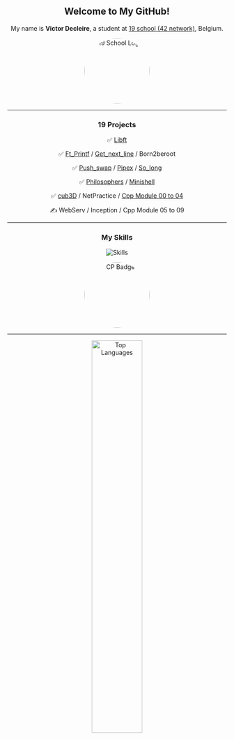 <div align="center">
    <h2>Welcome to My GitHub!</h2>
    <p>My name is <strong>Victor Decleire</strong>, a student at <a href="https://campus19.be/" target="_blank" rel="noreferrer noopener">19 school (42 network)</a>, Belgium.</p>
    <a href="https://campus19.be/" target="_blank" rel="noreferrer noopener">
        <img src="https://pbs.twimg.com/profile_images/1578367273147957249/gGjaUZQ-_400x400.jpg" alt="19 School Logo" height="150" style="border-radius: 50%;">
    </a>
</div>

<hr>

<div align="center">
    <h3>19 Projects</h3>
    <p>✅ <a href="https://github.com/vicire1/19_libft">Libft</a></p>
    <p>✅ <a href="https://github.com/vicire1/19_ft_printf">Ft_Printf</a> / <a href="https://github.com/vicire1/19_get_next_line">Get_next_line</a> / Born2beroot</p>
    <p>✅ <a href="https://github.com/vicire1/19_push_swap">Push_swap</a> / <a href="https://github.com/vicire1/19_pipex">Pipex</a> / <a href="https://github.com/vicire1/19_so_long">So_long</a></p>
    <p>✅ <a href="https://github.com/vicire1/19_philosophers">Philosophers</a> / <a href="https://github.com/vicire1/19_minishell">Minishell</a></p>
    <p>✅ <a href="https://github.com/vicire1/19_cub3D">cub3D</a> / NetPractice / <a href="https://github.com/vicire1/19_cpp-module00_to_04">Cpp Module 00 to 04</a></p>
    <p>✍️ WebServ / Inception / Cpp Module 05 to 09</p>
</div>

<hr>

<div align="center">
    <h3>My Skills</h3>
    <p href="https://skillicons.dev">
        <img src="https://skillicons.dev/icons?i=c,cpp,aws,github,git,bash,vscode,vim" alt="Skills" />
    </p>
    <a href="https://www.credly.com/badges/8d8a3e35-234d-4a49-a1f4-463c2fb59407/public_url" target="_blank" rel="noreferrer noopener">
        <img src="https://d1.awsstatic.com/training-and-certification/certification-badges/AWS-Certified-Cloud-Practitioner_badge.634f8a21af2e0e956ed8905a72366146ba22b74c.png" alt="CP Badge" height="150" style="border-radius: 50%;">
    </a>
</div>

<hr>

<div align="center">
    <p>
        <a href="https://github.com/vicire1">
            <img src="https://github-readme-stats.vercel.app/api/top-langs/?username=vicire1&langs_count=10&title_color=6366f1&text_color=ffffff&icon_color=6366f1&bg_color=000000&hide_border=true&locale=en&custom_title=Top%20%Languages" alt="Top Languages" width="48%">
        </a>
    </p>
</div>
